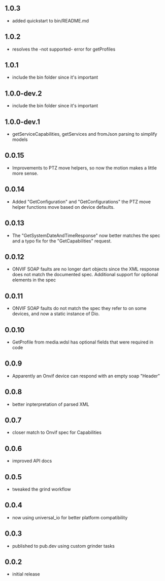 ## 1.0.3

- added quickstart to bin&#x2F;README.md
## 1.0.2

- resolves the -not supported- error for getProfiles
## 1.0.1

- include the bin folder since it&#x27;s important
## 1.0.0-dev.2

- include the bin folder since it&#x27;s important
## 1.0.0-dev.1

- getServiceCapabilities, getServices and fromJson parsing to simplify models
## 0.0.15

- Improvements to PTZ move helpers, so now the motion makes a little more sense.
## 0.0.14

- Added &quot;GetConfiguration&quot; and &quot;GetConfigurations&quot; the PTZ move helper functions move based on device defaults.
## 0.0.13

- The &quot;GetSystemDateAndTimeResponse&quot; now better matches the spec and a typo fix for the &quot;GetCapabilities&quot; request.
## 0.0.12

- ONVIF SOAP faults are no longer dart objects since the XML response does not match the documented spec.  Additional support for optional elements in the spec
## 0.0.11

- ONVIF SOAP faults do not match the spec they refer to on some devices, and now a static instance of Dio.
## 0.0.10

- GetProfile from media.wdsl has optional fields that were required in code
## 0.0.9

- Apparently an Onvif device can respond with an empty soap &quot;Header&quot;
## 0.0.8

- better inpterpretation of parsed XML
## 0.0.7

- closer match to Onvif spec for Capabilities
## 0.0.6

- improved API docs
## 0.0.5

- tweaked the grind workflow
## 0.0.4

- now using universal_io for better platform compatibility

## 0.0.3

- published to pub.dev using custom grinder tasks

## 0.0.2

- initial release
